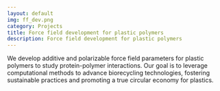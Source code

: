 ```yaml
---
layout: default
img: ff_dev.png
category: Projects
title: Force field development for plastic polymers
description: Force field development for plastic polymers
---
```


We develop additive and polarizable force field parameters for plastic polymers to study protein-polymer interactions. Our goal is to leverage computational methods to advance biorecycling technologies, fostering sustainable practices and promoting a true circular economy for plastics.
